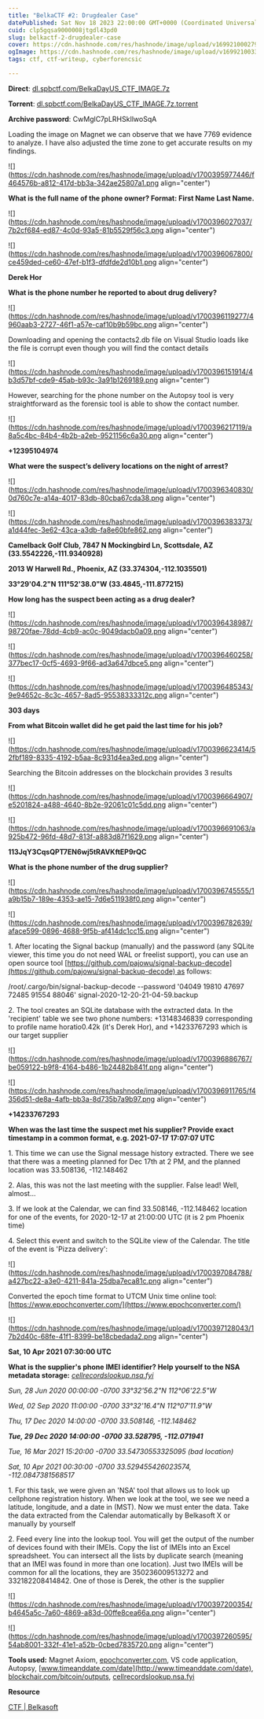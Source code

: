 ```yaml
---
title: "BelkaCTF #2: Drugdealer Case"
datePublished: Sat Nov 18 2023 22:00:00 GMT+0000 (Coordinated Universal Time)
cuid: clp5gqsa9000008jtgdl43pd0
slug: belkactf-2-drugdealer-case
cover: https://cdn.hashnode.com/res/hashnode/image/upload/v1699210002790/af058a37-9034-4fdc-a32d-d46fb6b9d196.png
ogImage: https://cdn.hashnode.com/res/hashnode/image/upload/v1699210033103/f497cf0e-577f-4dbb-8dce-2813c636a2b1.png
tags: ctf, ctf-writeup, cyberforencsic

---
```


**Direct**: [dl.spbctf.com/BelkaDayUS\_CTF\_IMAGE.7z](http://dl.spbctf.com/BelkaDayUS_CTF_IMAGE.7z)

**Torrent**: [dl.spbctf.com/BelkaDayUS\_CTF\_IMAGE.7z.torrent](http://dl.spbctf.com/BelkaDayUS_CTF_IMAGE.7z.torrent)

**Archive password**: CwMglC7pLRHSkIlwoSqA

Loading the image on Magnet we can observe that we have 7769 evidence to analyze. I have also adjusted the time zone to get accurate results on my findings.

![](https://cdn.hashnode.com/res/hashnode/image/upload/v1700395977446/f464576b-a812-417d-bb3a-342ae25807a1.png align="center")

**What is the full name of the phone owner? Format: First Name Last Name.**

![](https://cdn.hashnode.com/res/hashnode/image/upload/v1700396027037/7b2cf684-ed87-4c0d-93a5-81b5529f56c3.png align="center")

![](https://cdn.hashnode.com/res/hashnode/image/upload/v1700396067800/ce459ded-ce60-47ef-b1f3-dfdfde2d10b1.png align="center")

**Derek Hor**

**What is the phone number he reported to about drug delivery?**

![](https://cdn.hashnode.com/res/hashnode/image/upload/v1700396119277/4960aab3-2727-46f1-a57e-caf10b9b59bc.png align="center")

Downloading and opening the contacts2.db file on Visual Studio loads like the file is corrupt even though you will find the contact details

![](https://cdn.hashnode.com/res/hashnode/image/upload/v1700396151914/4b3d57bf-cde9-45ab-b93c-3a91b1269189.png align="center")

However, searching for the phone number on the Autopsy tool is very straightforward as the forensic tool is able to show the contact number.

![](https://cdn.hashnode.com/res/hashnode/image/upload/v1700396217119/a8a5c4bc-84b4-4b2b-a2eb-9521156c6a30.png align="center")

**+12395104974**

**What were the suspect’s delivery locations on the night of arrest?**

![](https://cdn.hashnode.com/res/hashnode/image/upload/v1700396340830/0d760c7e-a14a-4017-83db-80cba67cda38.png align="center")

![](https://cdn.hashnode.com/res/hashnode/image/upload/v1700396383373/a1d44fec-3e62-43ca-a3db-fa8e60bfe862.png align="center")

**Camelback Golf Club, 7847 N Mockingbird Ln, Scottsdale, AZ (33.5542226,-111.9340928)**

**2013 W Harwell Rd., Phoenix, AZ (33.374304,-112.1035501)**

**33°29'04.2"N 111°52'38.0"W (33.4845,-111.877215)**

**How long has the suspect been acting as a drug dealer?**

![](https://cdn.hashnode.com/res/hashnode/image/upload/v1700396438987/98720fae-78dd-4cb9-ac0c-9049dacb0a09.png align="center")

![](https://cdn.hashnode.com/res/hashnode/image/upload/v1700396460258/377bec17-0cf5-4693-9f66-ad3a647dbce5.png align="center")

![](https://cdn.hashnode.com/res/hashnode/image/upload/v1700396485343/9e94652c-8c3c-4657-8ad5-95538333312c.png align="center")

**303 days**

**From what Bitcoin wallet did he get paid the last time for his job?**

![](https://cdn.hashnode.com/res/hashnode/image/upload/v1700396623414/52fbf189-8335-4192-b5aa-8c931d4ea3ed.png align="center")

Searching the Bitcoin addresses on the blockchain provides 3 results

![](https://cdn.hashnode.com/res/hashnode/image/upload/v1700396664907/e5201824-a488-4640-8b2e-92061c01c5dd.png align="center")

![](https://cdn.hashnode.com/res/hashnode/image/upload/v1700396691063/a925b472-96fd-48d7-813f-a883d87f1629.png align="center")

**113JqY3CqsQPT7EN6wj5tRAVKftEP9rQC**

**What is the phone number of the drug supplier?**

![](https://cdn.hashnode.com/res/hashnode/image/upload/v1700396745555/1a9b15b7-189e-4353-ae15-7d6e511938f0.png align="center")

![](https://cdn.hashnode.com/res/hashnode/image/upload/v1700396782639/aface599-0896-4688-9f5b-af414dc1cc15.png align="center")

1\. After locating the Signal backup (manually) and the password (any SQLite viewer, this time you do not need WAL or freelist support), you can use an open source tool [https://github.com/pajowu/signal-backup-decode](https://github.com/pajowu/signal-backup-decode) as follows:

/root/.cargo/bin/signal-backup-decode --password '04049 19810 47697 72485 91554 88046' signal-2020-12-20-21-04-59.backup

2. The tool creates an SQLite database with the extracted data. In the 'recipient' table we see two phone numbers: +13148346839 corresponding to profile name horatio0.42k (it's Derek Hor), and +14233767293 which is our target supplier

![](https://cdn.hashnode.com/res/hashnode/image/upload/v1700396886767/be059122-b9f8-4164-b486-1b24482b841f.png align="center")

![](https://cdn.hashnode.com/res/hashnode/image/upload/v1700396911765/f4356d51-de8a-4afb-bb3a-8d735b7a9b97.png align="center")

**+14233767293**

**When was the last time the suspect met his supplier? Provide exact timestamp in a common format, e.g. 2021-07-17 17:07:07 UTC**

1. This time we can use the Signal message history extracted. There we see that there was a meeting planned for Dec 17th at 2 PM, and the planned location was 33.508136, -112.148462

2. Alas, this was not the last meeting with the supplier. False lead! Well, almost...

3. If we look at the Calendar, we can find 33.508146, -112.148462 location for one of the events, for 2020-12-17 at 21:00:00 UTC (it is 2 pm Phoenix time)

4\. Select this event and switch to the SQLite view of the Calendar. The title of the event is 'Pizza delivery':

![](https://cdn.hashnode.com/res/hashnode/image/upload/v1700397084788/a427bc22-a3e0-4211-841a-25dba7eca81c.png align="center")

Converted the epoch time format to UTCM Unix time online tool: [https://www.epochconverter.com/](https://www.epochconverter.com/)

![](https://cdn.hashnode.com/res/hashnode/image/upload/v1700397128043/17b2d40c-68fe-41f1-8399-be18cbedada2.png align="center")

**Sat, 10 Apr 2021 07:30:00 UTC**

**What is the supplier's phone IMEI identifier? Help yourself to the NSA metadata storage:** [*cellrecordslookup.nsa.fyi*](http://cellrecordslookup.nsa.fyi)

*Sun, 28 Jun 2020 00:00:00 -0700 33°32'56.2"N 112°06'22.5"W*

*Wed, 02 Sep 2020 11:00:00 -0700 33°32'16.4"N 112°07'11.9"W*

*Thu, 17 Dec 2020 14:00:00 -0700 33.508146, -112.148462*

***Tue, 29 Dec 2020 14:00:00 -0700 33.528795, -112.071941***

*Tue, 16 Mar 2021 15:20:00 -0700 33.54730553325095 (bad location)*

*Sat, 10 Apr 2021 00:30:00 -0700 33.529455426023574, -112.0847381568517*

1. For this task, we were given an 'NSA' tool that allows us to look up cellphone registration history. When we look at the tool, we see we need a latitude, longitude, and a date in (MST). Now we must enter the data. Take the data extracted from the Calendar automatically by Belkasoft X or manually by yourself

2. Feed every line into the lookup tool. You will get the output of the number of devices found with their IMEIs. Copy the list of IMEIs into an Excel spreadsheet. You can intersect all the lists by duplicate search (meaning that an IMEI was found in more than one location). Just two IMEIs will be common for all the locations, they are 350236009513272 and 332182208414842. One of those is Derek, the other is the supplier

![](https://cdn.hashnode.com/res/hashnode/image/upload/v1700397200354/b4645a5c-7a60-4869-a83d-00ffe8cea66a.png align="center")

![](https://cdn.hashnode.com/res/hashnode/image/upload/v1700397260595/54ab8001-332f-41e1-a52b-0cbed7835720.png align="center")

**Tools used:** Magnet Axiom, [epochconverter.com](http://epochconverter.com), VS code application, Autopsy, [www.timeanddate.com/date](http://www.timeanddate.com/date), [blockchair.com/bitcoin/outputs](http://blockchair.com/bitcoin/outputs), [cellrecordslookup.nsa.fyi](http://cellrecordslookup.nsa.fyi)

**Resource**

[CTF | Belkasoft](https://belkasoft.com/ctf_may/)